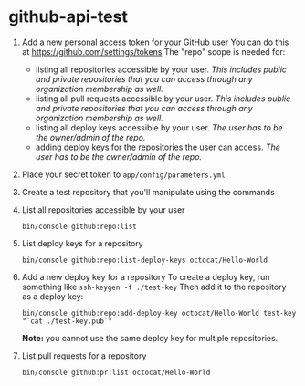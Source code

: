 github-api-test
===============

1. Add a new personal access token for your GitHub user
 You can do this at https://github.com/settings/tokens
 The "repo" scope is needed for:
    - listing all repositories accessible by your user. 
        _This includes public and private repositories that you can access through any organization membership as well._
    - listing all pull requests accessible by your user. 
        _This includes public and private repositories that you can access through any organization membership as well._
    - listing all deploy keys accessible by your user. 
        _The user has to be the owner/admin of the repo._
    - adding deploy keys for the repositories the user can access. 
        _The user has to be the owner/admin of the repo._
 

2. Place your secret token to `app/config/parameters.yml`

3. Create a test repository that you'll manipulate using the commands

4. List all repositories accessible by your user
    ```
    bin/console github:repo:list
    ```

5. List deploy keys for a repository
    ```
    bin/console github:repo:list-deploy-keys octocat/Hello-World
    ```

6. Add a new deploy key for a repository
    To create a deploy key, run something like `ssh-keygen -f ./test-key`
    Then add it to the repository as a deploy key:
    ```
    bin/console github:repo:add-deploy-key octocat/Hello-World test-key "`cat ./test-key.pub`"
    ```
    **Note:** you cannot use the same deploy key for multiple repositories.

5. List pull requests for a repository
    ```
    bin/console github:pr:list octocat/Hello-World
    ```
